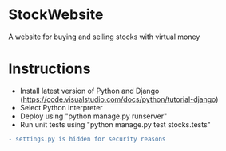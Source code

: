 # StockWebsite
A website for buying and selling stocks with virtual money

# Instructions
- Install latest version of Python and Django (https://code.visualstudio.com/docs/python/tutorial-django)
- Select Python interpreter
- Deploy using "python manage.py runserver"
- Run unit tests using "python manage.py test stocks.tests"
```diff
- settings.py is hidden for security reasons
```
